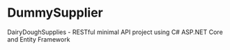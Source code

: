 # DummySupplier
DairyDoughSupplies - RESTful  minimal API project using C# ASP.NET Core and Entity Framework
